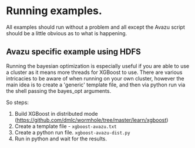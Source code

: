 # Running examples.
All examples should run without a problem and all except the Avazu script should be a little obvious as to what is happening.

## Avazu specific example using HDFS 
Running the bayesian optimization is especially useful if you are able to use a cluster as it means more threads for XGBoost to use.
There are various intricacies to be aware of when running on your own cluster, however the main idea is to create a 'generic' template 
file, and then via python run via the shell passing the bayes_opt arguments.

So steps:

1. Build XGBoost in distributed mode (https://github.com/dmlc/wormhole/tree/master/learn/xgboost)
2. Create a template file - `xgboost-avazu.txt`
3. Create a python run file. `xgboost-avazu-dist.py`
4. Run in python and wait for the results.
